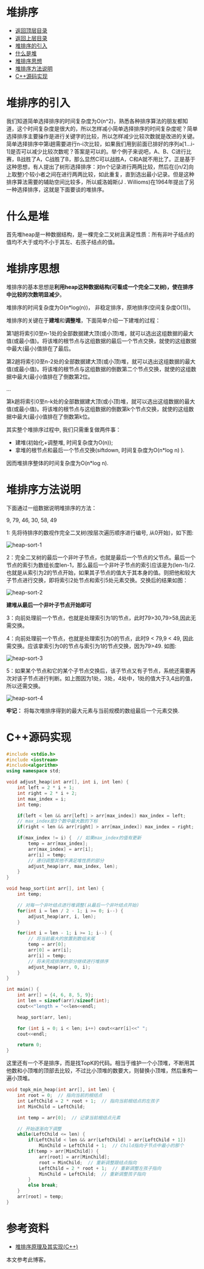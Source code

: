 # 堆排序

* [返回顶层目录](../../../SUMMARY.md)
* [返回上层目录](sort.md)
* [堆排序的引入](#堆排序的引入)
* [什么是堆](#什么是堆)
* [堆排序思想](#堆排序思想)
* [堆排序方法说明](#堆排序方法说明)
* [C++源码实现](#C++源码实现)



# 堆排序的引入

我们知道简单选择排序的时间复杂度为O(n^2)，熟悉各种排序算法的朋友都知道，这个时间复杂度是很大的，所以怎样减小简单选择排序的时间复杂度呢？简单选择排序主要操作是进行关键字的比较，所以怎样减少比较次数就是改进的关键。简单选择排序中第i趟需要进行n-i次比较，如果我们用到前面已排好的序列a[1...i-1]是否可以减少比较次数呢？答案是可以的。举个例子来说吧，A、B、C进行比赛，B战胜了A，C战胜了B，那么显然C可以战胜A，C和A就不用比了。正是基于这种思想，有人提出了树形选择排序：对n个记录进行两两比较，然后在([n/2]向上取整)个较小者之间在进行两两比较，如此重复，直到选出最小记录。但是这种排序算法需要的辅助空间比较多，所以威洛姆斯(J . Willioms)在1964年提出了另一种选择排序，这就是下面要谈的堆排序。

# 什么是堆

首先堆heap是一种数据结构，是一棵完全二叉树且满足性质：所有非叶子结点的值均不大于或均不小于其左、右孩子结点的值。

# 堆排序思想
堆排序的基本思想是**利用heap这种数据结构(可看成一个完全二叉树)，使在排序中比较的次数明显减少**。

堆排序的时间复杂度为O(n*log(n))， 非稳定排序，原地排序(空间复杂度O(1))。

堆排序的关键在于**建堆**和**调整堆**，下面简单介绍一下建堆的过程：

第1趟将索引0至n-1处的全部数据建大顶(或小顶)堆，就可以选出这组数据的最大值(或最小值)。将该堆的根节点与这组数据的最后一个节点交换，就使的这组数据中最大(最小)值排在了最后。

第2趟将索引0至n-2处的全部数据建大顶(或小顶)堆，就可以选出这组数据的最大值(或最小值)。将该堆的根节点与这组数据的倒数第二个节点交换，就使的这组数据中最大(最小)值排在了倒数第2位。

…

第k趟将索引0至n-k处的全部数据建大顶(或小顶)堆，就可以选出这组数据的最大值(或最小值)。将该堆的根节点与这组数据的倒数第k个节点交换，就使的这组数据中最大(最小)值排在了倒数第k位。

其实整个堆排序过程中, 我们只需重复做两件事：

- 建堆(初始化+调整堆, 时间复杂度为O(n));
- 拿堆的根节点和最后一个节点交换(siftdown, 时间复杂度为O(n*log n) ).

因而堆排序整体的时间复杂度为O(n*log n).

# 堆排序方法说明

下面通过一组数据说明堆排序的方法：

9, 79, 46, 30, 58, 49

1: 先将待排序的数视作完全二叉树(按层次遍历顺序进行编号, 从0开始)，如下图:

![heap-sort-1](pic/heap-sort-1.jpg)

2：完全二叉树的最后一个非叶子节点，也就是最后一个节点的父节点。最后一个节点的索引为数组长度len-1，那么最后一个非叶子节点的索引应该是为(len-1)/2.也就是从索引为2的节点开始，如果其子节点的值大于其本身的值。则把他和较大子节点进行交换，即将索引2处节点和索引5处元素交换。交换后的结果如图：

![heap-sort-2](pic/heap-sort-2.jpg)

**建堆从最后一个非叶子节点开始即可**

3：向前处理前一个节点，也就是处理索引为1的节点，此时79>30,79>58,因此无需交换。

4：向前处理前一个节点，也就是处理索引为0的节点，此时9 < 79,9 < 49, 因此需交换。应该拿索引为0的节点与索引为1的节点交换，因为79>49. 如图:

![heap-sort-3](pic/heap-sort-3.jpg)

5：如果某个节点和它的某个子节点交换后，该子节点又有子节点，系统还需要再次对该子节点进行判断。如上图因为1处，3处，4处中，1处的值大于3,4出的值，所以还需交换。

![heap-sort-4](pic/heap-sort-4.jpg)

**牢记：** 将每次堆排序得到的最大元素与当前规模的数组最后一个元素交换.

# C++源码实现

```c++
#include <stdio.h>
#include <iostream>
#include<algorithm>
using namespace std;

void adjust_heap(int arr[], int i, int len) {
	int left = 2 * i + 1;
	int right = 2 * i + 2;
	int max_index = i;
	int temp;

	if(left < len && arr[left] > arr[max_index]) max_index = left;
	// max_index是3个数中最大数的下标
	if(right < len && arr[right] > arr[max_index]) max_index = right;

	if(max_index != i) {  // 如果max_index的值有更新
		temp = arr[max_index];
		arr[max_index] = arr[i];
		arr[i] = temp;
		// 递归调整其他不满足堆性质的部分
		adjust_heap(arr, max_index, len);
	}
}

void heap_sort(int arr[], int len) {
	int temp;

	// 对每一个非叶结点进行堆调整(从最后一个非叶结点开始)
	for(int i = len / 2 - 1; i >= 0; i--) {
		adjust_heap(arr, i, len);
	}

	for(int i = len - 1; i >= 1; i--) {
		// 将当前最大的放置到数组末尾
		temp = arr[0];
		arr[0] = arr[i];
		arr[i] = temp;
		// 将未完成排序的部分继续进行堆排序
		adjust_heap(arr, 0, i);
	}
}

int main() {
	int arr[] = {4, 6, 8, 5, 9};
	int len = sizeof(arr)/sizeof(int);
	cout<<"length = "<<len<<endl;

	heap_sort(arr, len);

	for (int i = 0; i < len; i++) cout<<arr[i]<<" ";
	cout<<endl;

	return 0;
}
```

这里还有一个不是排序，而是找TopK的代码。相当于维护一个小顶堆，不断用其他数和小顶堆的顶部去比较，不过比小顶堆的数要大，则替换小顶堆，然后重构一遍小顶堆。

```c++
void topk_min_heap(int arr[], int len) {
	int root = 0;  // 指向当前的根结点
	int LeftChild = 2 * root + 1;  // 指向当前根结点的左孩子
	int MinChild = LeftChild;

	int temp = arr[0];  // 记录当前根结点元素

	// 开始逐渐向下调整
	while(LeftChild <= len) {
		if(LeftChild < len && arr[LeftChild] > arr[LeftChild + 1])
			MinChild = LeftChild + 1;  // Child指向子节点中最小的那个
		if(temp > arr[MinChild]) {
			arr[root] = arr[MinChild];
			root = MinChild;  // 重新调整跟结点指向
			LeftChild = 2 * root + 1;  // 重新调整左孩子指向
			MinChild = LeftChild;  // 重新调整孩子指向
		}
		else break;
	}
	arr[root] = temp;
}
```

# 参考资料

* [堆排序原理及其实现(C++)](https://blog.csdn.net/lzuacm/article/details/52853194)

本文参考此博客。